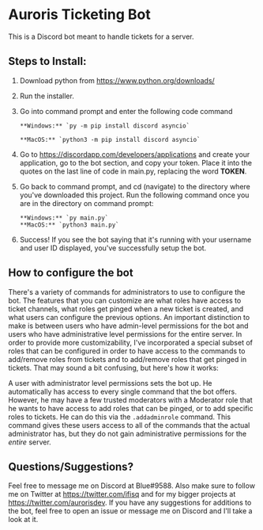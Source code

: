 # Auroris Ticketing Bot

This is a Discord bot meant to handle tickets for a server. 

## Steps to Install:

1. Download python from https://www.python.org/downloads/
2. Run the installer.
3. Go into command prompt and enter the following code command

       **Windows:** `py -m pip install discord asyncio`

       **MacOS:** `python3 -m pip install discord asyncio`

4. Go to https://discordapp.com/developers/applications and create your application, go to the bot section, and copy your token. Place it into the quotes on the last line of code in main.py, replacing the word **TOKEN**. 
5. Go back to command prompt, and cd (navigate) to the directory where you've downloaded this project. Run the following command once you are in the directory on command prompt:

       **Windows:** `py main.py`
       **MacOS:** `python3 main.py`
  
6. Success! If you see the bot saying that it's running with your username and user ID displayed, you've successfully setup the bot.

## How to configure the bot

There's a variety of commands for administrators to use to configure the bot. The features that you can customize are what roles have access to ticket channels, what roles get pinged when a new ticket is created, and what users can configure the previous options. An important distinction to make is between users who have admin-level permissions for the bot and users who have administrative level permissions for the entire server. In order to provide more customizability, I've incorporated a special subset of roles that can be configured in order to have access to the commands to add/remove roles from tickets and to add/remove roles that get pinged in tickets. That may sound a bit confusing, but here's how it works:

A user with administrator level permissions sets the bot up. He automatically has access to every single command that the bot offers. However, he may have a few trusted moderators with a Moderator role that he wants to have access to add roles that can be pinged, or to add specific roles to tickets. He can do this via the `.addadminrole` command. This command gives these users access to all of the commands that the actual administrator has, but they do not gain administrative permissions for the *entire* server. 

## Questions/Suggestions?

Feel free to message me on Discord at Blue#9588. Also make sure to follow me on Twitter at https://twitter.com/ifisq and for my bigger projects at https://twitter.com/aurorisdev. If you have any suggestions for additions to the bot, feel free to open an issue or message me on Discord and I'll take a look at it. 
